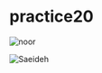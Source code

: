 # practice20


![noor](https://user-images.githubusercontent.com/108235776/176598197-fe917515-b824-4e7d-acbb-8fe2aeb3c7a0.png)




![Saeideh](https://user-images.githubusercontent.com/108235776/176598220-e69488eb-d4b9-4447-be13-7958381e1c6a.png)
